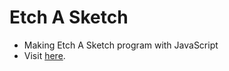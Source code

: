 # Etch A Sketch

- Making Etch A Sketch program with JavaScript
- Visit [here](https://thantmyat31.github.io/etch-a-sketch/).
